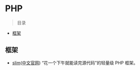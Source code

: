 # PHP

> 目录
* [框架](#框架)

## 框架

* [slim][slim]([中文官网][slimcn]) “花一个下午就能读完源代码”的轻量级 PHP 框架。



[slim]: https://www.slimframework.com/
[slimcn]: http://slimphp.net/